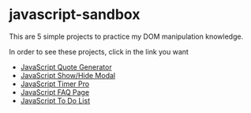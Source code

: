# javascript-sandbox
This are 5 simple projects to practice my DOM manipulation knowledge.

In order to see these projects, click in the link you want

* [JavaScript Quote Generator](https://fimbres.github.io/javascript-sandbox/js-quote-generator/dist)
* [JavaScript Show/Hide Modal](https://fimbres.github.io/javascript-sandbox/js-show-modal/dist)
* [JavaScript Timer Pro](https://fimbres.github.io/javascript-sandbox/js-timer-pro/dist)
* [JavaScript FAQ Page](https://fimbres.github.io/javascript-sandbox/js-faq-page/dist)
* [JavaScript To Do List](https://fimbres.github.io/javascript-sandbox/js-to-do-list/dist)
